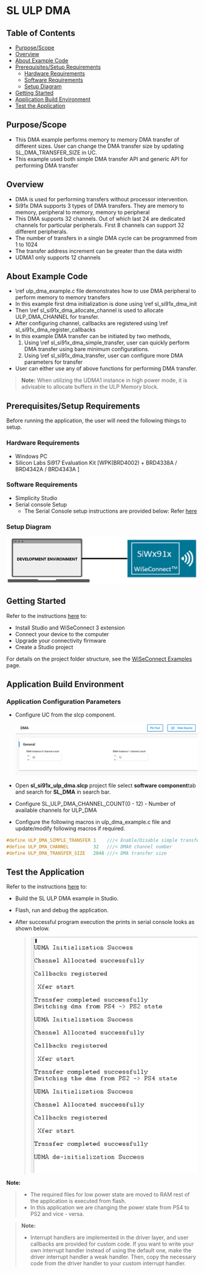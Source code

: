 # SL ULP DMA

## Table of Contents

- [Purpose/Scope](#purposescope)
- [Overview](#overview)
- [About Example Code](#about-example-code)
- [Prerequisites/Setup Requirements](#prerequisitessetup-requirements)
  - [Hardware Requirements](#hardware-requirements)
  - [Software Requirements](#software-requirements)
  - [Setup Diagram](#setup-diagram)
- [Getting Started](#getting-started)
- [Application Build Environment](#application-build-environment)
- [Test the Application](#test-the-application)

## Purpose/Scope

- This DMA example performs memory to memory DMA transfer of different sizes. User can change the DMA transfer size by updating SL_DMA_TRANSFER_SIZE in UC.
- This example used both simple DMA transfer API and generic API for performing DMA transfer

## Overview

- DMA is used for performing transfers without processor intervention.
- Si91x DMA supports 3 types of DMA transfers. They are memory to memory, peripheral to memory, memory to peripheral
- This DMA supports 32 channels. Out of which last 24 are dedicated channels for particular peripherals. First 8 channels can support 32 different peripherals.
- The number of transfers in a single DMA cycle can be programmed from 1 to 1024
- The transfer address increment can be greater than the data width
- UDMA1 only supports 12 channels

## About Example Code

- \ref ulp_dma_example.c file demonstrates how to use DMA peripheral to perform memory to memory transfers
- In this example first dma initialization is done using \ref sl_si91x_dma_init
- Then \ref sl_si91x_dma_allocate_channel is used to allocate ULP_DMA_CHANNEL for transfer.
- After configuring channel, callbacks are registered using \ref sl_si91x_dma_register_callbacks
- In this example DMA transfer can be initiated by two methods,
  1.  Using \ref sl_si91x_dma_simple_transfer, user can quickly perform DMA transfer using bare minimum configurations.
  2.  Using \ref sl_si91x_dma_transfer, user can configure more DMA parameters for transfer
- User can either use any of above functions for performing DMA transfer.
> **Note:** When utilizing the UDMA1 instance in high power mode, it is advisable to allocate buffers in the ULP Memory block.

## Prerequisites/Setup Requirements

Before running the application, the user will need the following things to setup.

### Hardware Requirements

- Windows PC
- Silicon Labs Si917 Evaluation Kit [WPK(BRD4002) + BRD4338A / BRD4342A / BRD4343A ]

### Software Requirements

- Simplicity Studio
- Serial console Setup
  - The Serial Console setup instructions are provided below:
Refer [here](https://docs.silabs.com/wiseconnect/latest/wiseconnect-developers-guide-developing-for-silabs-hosts/#console-input-and-output)

### Setup Diagram

![Figure: Introduction](resources/readme/setupdiagram.png)

## Getting Started

Refer to the instructions [here](https://docs.silabs.com/wiseconnect/latest/wiseconnect-getting-started/) to:

- Install Studio and WiSeConnect 3 extension
- Connect your device to the computer
- Upgrade your connectivity firmware
- Create a Studio project

For details on the project folder structure, see the [WiSeConnect Examples](https://docs.silabs.com/wiseconnect/latest/wiseconnect-examples/#example-folder-structure) page.

## Application Build Environment

### Application Configuration Parameters
- Configure UC from the slcp component.

  ![Figure: Introduction](resources/readme/ulp_dma_uc_screen.png)

- Open **sl_si91x_ulp_dma.slcp** project file select **software component**tab and search for **SL_DMA** in search bar.
- Configure SL_ULP_DMA_CHANNEL_COUNT(0 - 12) - Number of available channels for ULP_DMA
- Configure the following macros in ulp_dma_example.c file and update/modify following macros if required.

```C
#define ULP_DMA_SIMPLE_TRANSFER 1    ///< Enable/Disable simple transfer
#define ULP_DMA_CHANNEL			32   ///< DMA0 channel number 
#define ULP_DMA_TRANSFER_SIZE   2048 ///< DMA transfer size
```

## Test the Application

Refer to the instructions [here](https://docs.silabs.com/wiseconnect/latest/wiseconnect-getting-started/) to:

- Build the SL ULP DMA example in Studio.
- Flash, run and debug the application.
- After successful program execution the prints in serial console looks as shown below.

  >![Figure: Introduction](resources/readme/output_ulp_dma.png)

**Note:**
>- The required files for low power state are moved to RAM rest of the application is executed from flash.
>- In this application we are changing the power state from PS4 to PS2 and vice - versa. 








> **Note:**
>
> - Interrupt handlers are implemented in the driver layer, and user callbacks are provided for custom code. If you want to write your own interrupt handler instead of using the default one, make the driver interrupt handler a weak handler. Then, copy the necessary code from the driver handler to your custom interrupt handler.
